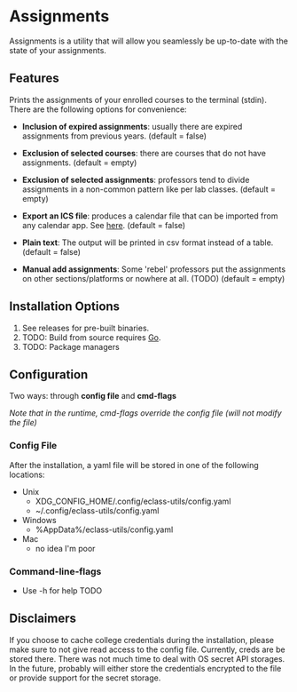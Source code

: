 # Assignments

Assignments is a utility that will allow you seamlessly be up-to-date with the state of your assignments.

## Features 

Prints the assignments of your enrolled courses to the terminal (stdin). There
are the following options for convenience:

- **Inclusion of expired assignments**: usually there are expired assignments from previous years.
(default = false)

- **Exclusion of selected courses**: there are courses that do not have assignments.
(default = empty)

- **Exclusion of selected assignments**: professors tend to divide assignments in a non-common pattern like per lab classes.
(default = empty)

- **Export an ICS file**: produces a calendar file that can be imported from any calendar app. See [here](https://support.google.com/calendar/answer/37118?hl=en&co=GENIE.Platform%3DDesktop). 
(default = false)

- **Plain text**: The output will be printed in csv format instead of a table.
(default = false)

- **Manual add assignments**: Some 'rebel' professors put the assignments on other sections/platforms or nowhere at all. (TODO)
(default = empty)

## Installation Options

1. See releases for pre-built binaries.
2. TODO: Build from source requires [Go](https://go.dev).
3. TODO: Package managers

## Configuration

Two ways: through **config file** and **cmd-flags**

*Note that in the runtime, cmd-flags override the config file (will not modify the file)*

### Config File
After the installation, a yaml file will be stored in one of the following locations:

- Unix
    - XDG_CONFIG_HOME/.config/eclass-utils/config.yaml
    - ~/.config/eclass-utils/config.yaml
- Windows
    - %AppData%/eclass-utils/config.yaml
- Mac
    - no idea I'm poor


### Command-line-flags
- Use -h for help
TODO


## Disclaimers
If you choose to cache college credentials during the installation, please make sure to not give read access to the config file. Currently, creds are be stored there. There was not much time to deal with OS secret API storages. In the future, probably will either store the credentials encrypted to the file or provide support for the secret storage. 
